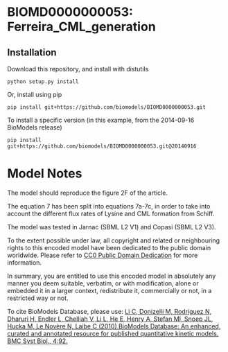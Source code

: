 # BIOMD0000000053: Ferreira_CML_generation

## Installation

Download this repository, and install with distutils

`python setup.py install`

Or, install using pip

`pip install git+https://github.com/biomodels/BIOMD0000000053.git`

To install a specific version (in this example, from the 2014-09-16 BioModels release)

`pip install git+https://github.com/biomodels/BIOMD0000000053.git@20140916`


# Model Notes


The model should reproduce the figure 2F of the article.

The equation 7 has been split into equations 7a-7c, in order to take into
account the different flux rates of Lysine and CML formation from Schiff.

The model was tested in Jarnac (SBML L2 V1) and Copasi (SBML L2 V3).

  

To the extent possible under law, all copyright and related or neighbouring
rights to this encoded model have been dedicated to the public domain
worldwide. Please refer to [CC0 Public Domain
Dedication](http://creativecommons.org/publicdomain/zero/1.0/) for more
information.

In summary, you are entitled to use this encoded model in absolutely any
manner you deem suitable, verbatim, or with modification, alone or embedded it
in a larger context, redistribute it, commercially or not, in a restricted way
or not.

  

To cite BioModels Database, please use: [Li C, Donizelli M, Rodriguez N,
Dharuri H, Endler L, Chelliah V, Li L, He E, Henry A, Stefan MI, Snoep JL,
Hucka M, Le Novère N, Laibe C (2010) BioModels Database: An enhanced, curated
and annotated resource for published quantitative kinetic models. BMC Syst
Biol., 4:92.](http://www.ncbi.nlm.nih.gov/pubmed/20587024)



